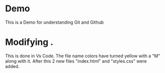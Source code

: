 # Demo
This is a Demo for understanding Git and Github

# Modifying . 
This is done in Vs Code.
The file name colors have turned yellow with a "M" along with it.
After this 2 new files "index.html" and "styles.css" were added.